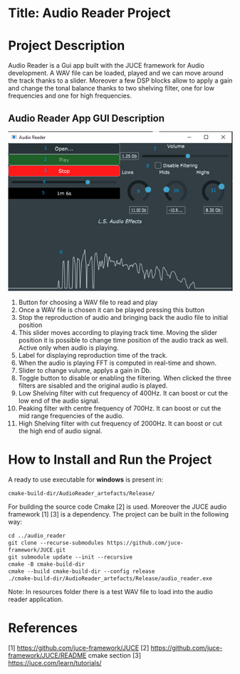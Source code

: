 # Title: Audio Reader Project

# Project Description

Audio Reader is a Gui app built with the JUCE framework for Audio development. A WAV file can be loaded, played and we can move around the track thanks to a slider.
Moreover a few DSP blocks allow to apply a gain and change the tonal balance thanks to two shelving filter, one for low frequencies and one for high frequencies.  

## Audio Reader App GUI Description 

![reader_numbered](figs/reader.PNG)

1. Button for choosing a WAV file to read and play
2. Once a WAV file is chosen it can be played pressing this button
3. Stop the reproduction of audio and bringing back the audio file to initial position
4. This slider moves according to playing track time. Moving the slider position it is possible to change time position of the audio track as well. Active only when audio is playing.
5. Label for displaying reproduction time of the track.
6. When the audio is playing FFT is computed in real-time and shown.
7. Slider to change vulume, applys a gain in Db.
8. Toggle button to disable or enabling the filtering. When clicked the three filters are sisabled and the original audio is played.
9. Low Shelving filter with cut frequency of 400Hz. It can boost or cut the low end of the audio signal.
10. Peaking filter with centre frequency of 700Hz. It can boost or cut the mid range frequencies of the audio.
11. High Shelving filter with cut frequency of 2000Hz. It can boost or cut the high end of audio signal. 

# How to Install and Run the Project

A ready to use executable for **windows** is present in: 

    cmake-build-dir/AudioReader_artefacts/Release/

For building the source code Cmake [2] is used. Moreover the JUCE audio framework [1] [3] is a dependency.
The project can be built in the following way:

    cd ../audio_reader
    git clone --recurse-submodules https://github.com/juce-framework/JUCE.git
    git submodule update --init --recursive
    cmake -B cmake-build-dir
    cmake --build cmake-build-dir --config release
    ./cmake-build-dir/AudioReader_artefacts/Release/audio_reader.exe

Note: In resources folder there is a test WAV file to load into the audio reader application. 

# References

[1] https://github.com/juce-framework/JUCE
[2] https://github.com/juce-framework/JUCE/README cmake section
[3] https://juce.com/learn/tutorials/